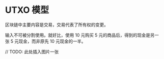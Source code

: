 # UTXO 模型

区块链中主要内容是交易，交易代表了所有权的变更。

输入不可被分割使用。就好比，使用 10 元购买 5 元的商品后，得到的现金是另一张 5 元现金，而非原先 10 元现金的一半。

// TODO: 此处插入图片一张

